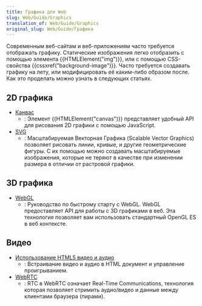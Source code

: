 ```yaml
---
title: Графика для Web
slug: Web/Guide/Graphics
translation_of: Web/Guide/Graphics
original_slug: Web/Guide/Графика
---
```

Современным веб-сайтам и веб-приложениям часто требуется отображать графику. Статические изображения легко отобразить с помощью элемента {{HTMLElement("img")}}, или с помощью CSS-свойства {{cssxref("background-image")}}. Часто требуется создавать графику на лету, или модифицировать её каким-либо образом после. Как это проделать можно узнать в следующих статьях.

## 2D графика

- [Канвас](/ru/docs/HTML/Canvas)
  - : Элемент {{HTMLElement("canvas")}} представляет удобный API для рисования 2D графики с помощью JavaScript.
- [SVG](/ru/docs/Web/SVG)
  - : Масштабируемая Векторная Графика (Scalable Vector Graphics) позволяет рисовать линии, кривые, и другие геометрические фигуры. С их помощью можно создавать масштабируемые изображения, которые не теряют в качестве при изменении размера в отличии от растровой графики.

## 3D графика

- [WebGL](/ru/docs/Web/WebGL)
  - : Руководство по быстрому старту с WebGL. WebGL предоставляет API для работы с 3D графиками в веб. Эта технология позволяет вам использовать стандартный OpenGL ES в веб контексте.

## Видео

- [Использование HTML5 видео и аудио](/ru/docs/Web/Guide/HTML/Using_HTML5_audio_and_video)
  - : Встраивание видео и аудио в HTML документ и управление проигрыванием.
- [WebRTC](/ru/docs/WebRTC)
  - : RTC в WebRTC означает Real-Time Communications, технология которая позволяет стримить аудио/видео и данные между клиентами браузера (пирами).
